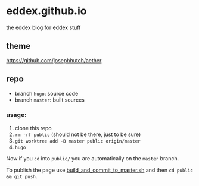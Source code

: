 # eddex.github.io
the eddex blog for eddex stuff

## theme

https://github.com/josephhutch/aether

## repo

- branch `hugo`: source code
- branch `master`: built sources

### usage:
1. clone this repo
2. `rm -rf public` (should not be there, just to be sure)
3. `git worktree add -B master public origin/master`
4. `hugo`

Now if you `cd` into `public/` you are automatically on the `master` branch.

To publish the page use [build_and_commit_to_master.sh](https://github.com/eddex/eddex.github.io/blob/hugo/build_and_commit_to_master.sh) and then `cd public && git push`.
